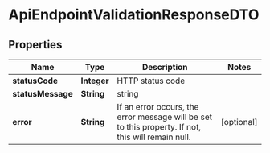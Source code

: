 

# ApiEndpointValidationResponseDTO

## Properties

Name | Type | Description | Notes
------------ | ------------- | ------------- | -------------
**statusCode** | **Integer** | HTTP status code | 
**statusMessage** | **String** | string | 
**error** | **String** | If an error occurs, the error message will be set to this property. If not, this will remain null.  |  [optional]



